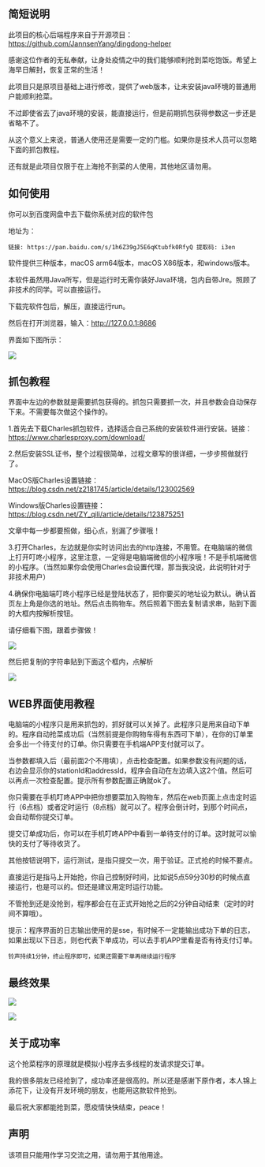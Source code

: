 ## 简短说明

此项目的核心后端程序来自于开源项目：https://github.com/JannsenYang/dingdong-helper

感谢这位作者的无私奉献，让身处疫情之中的我们能够顺利抢到菜吃饱饭。希望上海早日解封，恢复正常的生活！

此项目只是原项目基础上进行修改，提供了web版本，让未安装java环境的普通用户能顺利抢菜。

不过即使省去了java环境的安装，能直接运行，但是前期抓包获得参数这一步还是省略不了。

从这个意义上来说，普通人使用还是需要一定的门槛。如果你是技术人员可以忽略下面的抓包教程。

还有就是此项目仅限于在上海抢不到菜的人使用，其他地区请勿用。



## 如何使用

你可以到百度网盘中去下载你系统对应的软件包

地址为：

```
链接: https://pan.baidu.com/s/1h6Z39gJ5E6qKtubfk0RfyQ 提取码: i3en 
```

软件提供三种版本，macOS arm64版本，macOS X86版本，和windows版本。

本软件虽然用Java所写，但是运行时无需你装好Java环境，包内自带Jre。照顾了非技术的同学。可以直接运行。

下载完软件包后，解压，直接运行run。

然后在打开浏览器，输入：http://127.0.0.1:8686

界面如下图所示：

![](img/1.png)

## 抓包教程

界面中左边的参数就是需要抓包获得的。抓包只需要抓一次，并且参数会自动保存下来。不需要每次做这个操作的。

1.首先去下载Charles抓包软件，选择适合自己系统的安装软件进行安装。链接：https://www.charlesproxy.com/download/

2.然后安装SSL证书，整个过程很简单，过程文章写的很详细，一步步照做就行了。

MacOS版Charles设置链接：https://blog.csdn.net/z2181745/article/details/123002569

Windows版Charles设置链接：https://blog.csdn.net/ZY_qili/article/details/123875251

文章中每一步都要照做，细心点，别漏了步骤哦！

3.打开Charles，左边就是你实时访问出去的http连接，不用管。在电脑端的微信上打开叮咚小程序，这里注意，一定得是电脑端微信的小程序哦！不是手机端微信的小程序。（当然如果你会使用Charles会设置代理，那当我没说，此说明针对于非技术用户）

4.确保你电脑端叮咚小程序已经是登陆状态了，把你要买的地址设为默认。确认首页左上角是你选的地址。然后点击购物车。然后照着下图去复制请求串，贴到下面的大框内按解析按钮。

请仔细看下图，跟着步骤做！

![](img/2.png)

然后把复制的字符串贴到下面这个框内，点解析

![](img/3.png)


## WEB界面使用教程

电脑端的小程序只是用来抓包的，抓好就可以关掉了。此程序只是用来自动下单的。程序自动抢菜成功后（当然前提是你购物车得有东西可下单），在你的订单里会多出一个待支付的订单。你只需要在手机端APP支付就可以了。

当参数都填入后（最前面2个不用填），点击检查配置。如果参数没有问题的话，右边会显示你的stationId和addressId，程序会自动在左边填入这2个值。然后可以再点一次检查配置。提示所有参数配置正确就ok了。

你只需要在手机叮咚APP中把你想要菜加入购物车，然后在web页面上点击定时运行（6点档）或者定时运行（8点档）就可以了。程序会倒计时，到那个时间点，会自动帮你提交订单。

提交订单成功后，你可以在手机叮咚APP中看到一单待支付的订单。这时就可以愉快的支付了等待收货了。

其他按钮说明下，运行测试，是指只提交一次，用于验证。正式抢的时候不要点。

直接运行是指马上开始抢，你自己控制好时间，比如说5点59分30秒的时候点直接运行，也是可以的。但还是建议用定时运行功能。

不管抢到还是没抢到，程序都会在在正式开始抢之后的2分钟自动结束（定时的时间不算哦）。



提示：程序界面的日志输出使用的是sse，有时候不一定能输出成功下单的日志，如果出现以下日志，则也代表下单成功，可以去手机APP里看是否有待支付订单。

```
铃声持续1分钟，终止程序即可，如果还需要下单再继续运行程序
```





## 最终效果

![](img/4.png)

![](img/5.png)

## 关于成功率

这个抢菜程序的原理就是模拟小程序去多线程的发请求提交订单。

我的很多朋友已经抢到了，成功率还是很高的。所以还是感谢下原作者，本人锦上添花下，让没有开发环境的朋友，也能用这款软件抢到。

最后祝大家都能抢到菜，愿疫情快快结束，peace！

## 声明

该项目只能用作学习交流之用，请勿用于其他用途。